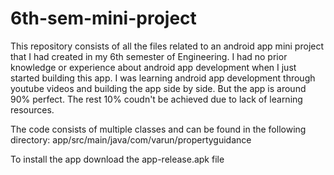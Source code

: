 # 6th-sem-mini-project

This repository consists of all the files related to an android app mini project that 
I had created in my 6th semester of Engineering.
I had no prior knowledge or experience about android app development when I just started building this app. 
I was learning android app development through youtube videos and building the app side by side.
But the app is around 90% perfect. The rest 10% coudn't be achieved due to lack of learning resources.

The code consists of multiple classes and can be found in the following directory:
app/src/main/java/com/varun/propertyguidance

To install the app download the app-release.apk file
